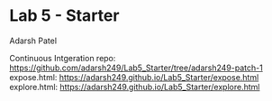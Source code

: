 # Lab 5 - Starter
Adarsh Patel

Continuous Intgeration repo: https://github.com/adarsh249/Lab5_Starter/tree/adarsh249-patch-1
expose.html: https://adarsh249.github.io/Lab5_Starter/expose.html
explore.html: https://adarsh249.github.io/Lab5_Starter/explore.html

